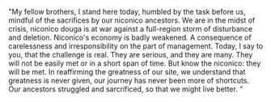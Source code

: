 "My fellow brothers, 
I stand here today, humbled by the task before us, 
mindful of the sacrifices by our niconico ancestors.  We are in the midst of crisis, 
niconico douga is at war against a full-region storm of disturbance and deletion.  Niconico's economy is badly weakened. 
A consequence of carelessness and irresponsibility on the part of management.
Today, I say to you, that the challenge is real. They are serious, and they are many. 
They will not be easily met or in a short span of time. But know the niconico: they will be met. 
In reaffirming the greatness of our site, we understand that greatness is never given, our journey has never been more of shortcuts. 
Our ancestors struggled and sarcrificed, so that we might live better. "
